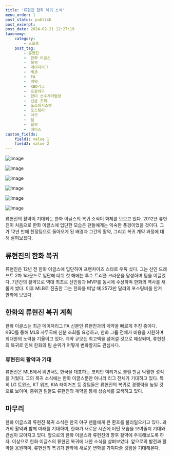 ```yaml
---
title: '류현진 한화 복귀 소식'
menu_order: 1
post_status: publish
post_excerpt: 
post_date: 2024-02-21 12:27:19
taxonomy:
    category:
        - 스포츠
    post_tag:
        - 류현진
        -  한화 이글스
        -  복귀
        -  메이저리그
        -  MLB
        -  FA
        -  계약
        -  KBO리그
        -  프로야구
        -  한미 선수계약협정
        -  신분 조회
        -  포스팅시스템
        -  포스팅비
        -  야구
        -  팀
        -  활약
        -  에이스
custom_fields:
    field1: value 1
    field2: value 2
---
```


![Image](https://imgnews.pstatic.net/image/241/2024/02/21/0003331039_001_20240221074501351.jpg?type=w647)

![Image](https://imgnews.pstatic.net/image/241/2024/02/21/0003331039_002_20240221074501398.jpg?type=w647)

![Image](https://imgnews.pstatic.net/image/241/2024/02/21/0003331039_003_20240221074501454.jpg?type=w647)

![Image](https://imgnews.pstatic.net/image/241/2024/02/21/0003331039_004_20240221074501493.jpg?type=w647)

![Image](https://imgnews.pstatic.net/image/241/2024/02/21/0003331039_005_20240221074501554.jpg?type=w647)

![Image](https://imgnews.pstatic.net/image/241/2024/02/21/0003331039_006_20240221074501591.jpg?type=w647)

류현진의 활약이 기대되는 한화 이글스의 복귀 소식이 화제를 모으고 있다. 2012년 류현진이 처음으로 한화 이글스에 입단한 모습은 팬들에게는 익숙한 풍경이었을 것이다. 그가 12년 만에 친정팀으로 돌아오게 된 배경과 그간의 활약, 그리고 복귀 계약 과정에 대해 살펴보겠다.
## 류현진의 한화 복귀
류현진은 12년 전 한화 이글스에 입단하여 프랜차이즈 스타로 우뚝 섰다. 그는 신인 드래프트 2차 1라운드로 입단해 데뷔 첫 해에는 투수 트리플 크라운을 달성하며 팀을 이끌었다. 7년간의 활약으로 역대 최초로 신인왕과 MVP를 동시에 수상하며 한화의 역사를 새롭게 썼다. 이후 MLB로 진출한 그는 한화를 떠날 때 2573만 달러의 포스팅비를 안겨 한화에 보탰다.
## 한화의 류현진 복귀 계획
한화 이글스는 최근 메이저리그 FA 신분인 류현진과의 계약을 빠르게 추진 중이다. KBO를 통해 MLB 사무국에 신분 조회를 요청하고, 한화 그룹 전체가 비용을 지원하며 최대한의 노력을 기울이고 있다. 계약 규모는 최고액을 넘어설 것으로 예상되며, 류현진의 복귀로 인해 한화의 팀 순위가 어떻게 변화할지도 관심사다.
### 류현진의 활약과 기대
류현진은 MLB에서 뛰면서도 한국을 대표하는 코리안 빅리거로 불릴 만큼 탁월한 성적을 거뒀다. 그의 복귀 소식에는 한화 이글스뿐만 아니라 리그 전체가 기대하고 있다. 특히 LG 트윈스, KT 위즈, KIA 타이거즈 등 강팀들은 류현진의 복귀로 경쟁력을 높일 것으로 보이며, 중위권 팀들도 류현진의 계약을 통해 상승세를 모색하고 있다.
## 마무리
한화 이글스의 류현진 복귀 소식은 한국 야구 팬들에게 큰 환호를 불러일으키고 있다. 과거의 활약과 함께 미래를 기대하며, 한화가 새로운 시즌에 어떤 모습을 보여줄지 기대와 관심이 모아지고 있다. 앞으로의 한화 이글스와 류현진의 향후 활약에 주목해보도록 하자.
이상으로 한화 이글스의 류현진 복귀에 대한 소식을 살펴보았다. 앞으로의 발전과 활약을 응원하며, 류현진의 복귀가 한화에 새로운 변화를 가져다줄 것임을 기대해본다.
